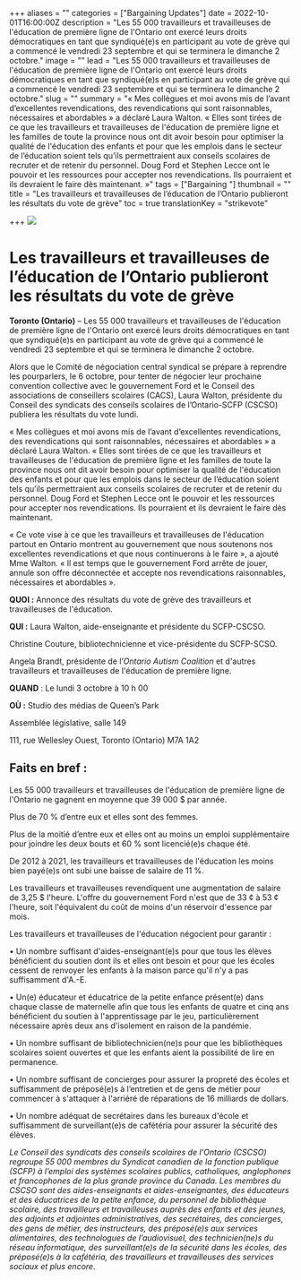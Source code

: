 +++
aliases = ""
categories = ["Bargaining Updates"]
date = 2022-10-01T16:00:00Z
description = "Les 55 000 travailleurs et travailleuses de l'éducation de première ligne de l'Ontario ont exercé leurs droits démocratiques en tant que syndiqué(e)s en participant au vote de grève qui a commencé le vendredi 23 septembre et qui se terminera le dimanche 2 octobre."
image = ""
lead = "Les 55 000 travailleurs et travailleuses de l'éducation de première ligne de l'Ontario ont exercé leurs droits démocratiques en tant que syndiqué(e)s en participant au vote de grève qui a commencé le vendredi 23 septembre et qui se terminera le dimanche 2 octobre."
slug = ""
summary = "« Mes collègues et moi avons mis de l’avant d’excellentes revendications, des revendications qui sont raisonnables, nécessaires et abordables » a déclaré Laura Walton. « Elles sont tirées de ce que les travailleurs et travailleuses de l'éducation de première ligne et les familles de toute la province nous ont dit avoir besoin pour optimiser la qualité de l'éducation des enfants et pour que les emplois dans le secteur de l’éducation soient tels qu’ils permettraient aux conseils scolaires de recruter et de retenir du personnel. Doug Ford et Stephen Lecce ont le pouvoir et les ressources pour accepter nos revendications. Ils pourraient et ils devraient le faire dès maintenant. »"
tags = ["Bargaining "]
thumbnail = ""
title = "Les travailleurs et travailleuses de l’éducation de l’Ontario publieront les résultats du vote de grève"
toc = true
translationKey = "strikevote"

+++
![](/img/cupecommunique.jpg)

# **Les travailleurs et travailleuses de l’éducation de l’Ontario publieront les résultats du vote de grève**

**Toronto (Ontario)** – Les 55 000 travailleurs et travailleuses de l'éducation de première ligne de l'Ontario ont exercé leurs droits démocratiques en tant que syndiqué(e)s en participant au vote de grève qui a commencé le vendredi 23 septembre et qui se terminera le dimanche 2 octobre.

Alors que le Comité de négociation central syndical se prépare à reprendre les pourparlers, le 6 octobre, pour tenter de négocier leur prochaine convention collective avec le gouvernement Ford et le Conseil des associations de conseillers scolaires (CACS), Laura Walton, présidente du Conseil des syndicats des conseils scolaires de l’Ontario-SCFP (CSCSO) publiera les résultats du vote lundi.

« Mes collègues et moi avons mis de l’avant d’excellentes revendications, des revendications qui sont raisonnables, nécessaires et abordables » a déclaré Laura Walton. « Elles sont tirées de ce que les travailleurs et travailleuses de l'éducation de première ligne et les familles de toute la province nous ont dit avoir besoin pour optimiser la qualité de l'éducation des enfants et pour que les emplois dans le secteur de l’éducation soient tels qu’ils permettraient aux conseils scolaires de recruter et de retenir du personnel. Doug Ford et Stephen Lecce ont le pouvoir et les ressources pour accepter nos revendications. Ils pourraient et ils devraient le faire dès maintenant.

« Ce vote vise à ce que les travailleurs et travailleuses de l'éducation partout en Ontario montrent au gouvernement que nous soutenons nos excellentes revendications et que nous continuerons à le faire », a ajouté Mme Walton. « Il est temps que le gouvernement Ford arrête de jouer, annule son offre déconnectée et accepte nos revendications raisonnables, nécessaires et abordables ».

**QUOI :** Annonce des résultats du vote de grève des travailleurs et travailleuses de l'éducation.

**QUI :** Laura Walton, aide-enseignante et présidente du SCFP-CSCSO.

Christine Couture, bibliotechnicienne et vice-présidente du SCFP-SCSO.

Angela Brandt, présidente de l’_Ontario Autism Coalition_ et d'autres travailleurs et travailleuses de l'éducation de première ligne.

**QUAND** : Le lundi 3 octobre à 10 h 00

**OÙ :** Studio des médias de Queen’s Park

Assemblée législative, salle 149

111, rue Wellesley Ouest, Toronto (Ontario) M7A 1A2

## **Faits en bref :**

Les 55 000 travailleurs et travailleuses de l'éducation de première ligne de l'Ontario ne gagnent en moyenne que 39 000 $ par année.

Plus de 70 % d’entre eux et elles sont des femmes.

Plus de la moitié d’entre eux et elles ont au moins un emploi supplémentaire pour joindre les deux bouts et 60 % sont licencié(e)s chaque été.

De 2012 à 2021, les travailleurs et travailleuses de l'éducation les moins bien payé(e)s ont subi une baisse de salaire de 11 %.

Les travailleurs et travailleuses revendiquent une augmentation de salaire de 3,25 $ l'heure. L'offre du gouvernement Ford n'est que de 33 ¢ à 53 ¢ l'heure, soit l'équivalent du coût de moins d'un réservoir d'essence par mois.

Les travailleurs et travailleuses de l'éducation négocient pour garantir :

• Un nombre suffisant d'aides-enseignant(e)s pour que tous les élèves bénéficient du soutien dont ils et elles ont besoin et pour que les écoles cessent de renvoyer les enfants à la maison parce qu'il n'y a pas suffisamment d'A.-E.

• Un(e) éducateur et éducatrice de la petite enfance présent(e) dans chaque classe de maternelle afin que tous les enfants de quatre et cinq ans bénéficient du soutien à l'apprentissage par le jeu, particulièrement nécessaire après deux ans d'isolement en raison de la pandémie.

• Un nombre suffisant de bibliotechnicien(ne)s pour que les bibliothèques scolaires soient ouvertes et que les enfants aient la possibilité de lire en permanence.

• Un nombre suffisant de concierges pour assurer la propreté des écoles et suffisamment de préposé(e)s à l’entretien et de gens de métier pour commencer à s'attaquer à l'arriéré de réparations de 16 milliards de dollars.

• Un nombre adéquat de secrétaires dans les bureaux d'école et suffisamment de surveillant(e)s de cafétéria pour assurer la sécurité des élèves.

_Le Conseil des syndicats des conseils scolaires de l'Ontario (CSCSO) regroupe 55 000 membres du Syndicat canadien de la fonction publique (SCFP) à l’emploi des systèmes scolaires publics, catholiques, anglophones et francophones de la plus grande province du Canada. Les membres du CSCSO sont des aides-enseignants et aides-enseignantes, des éducateurs et des éducatrices de la petite enfance, du personnel de bibliothèque scolaire, des travailleurs et travailleuses auprès des enfants et des jeunes, des adjoints et adjointes administratives, des secrétaires, des concierges, des gens de métier, des instructeurs, des préposé(e)s aux services alimentaires, des technologues de l’audiovisuel, des technicien(ne)s du réseau informatique, des surveillant(e)s de la sécurité dans les écoles, des préposé(e)s à la cafétéria, des travailleurs et travailleuses des services sociaux et plus encore._
